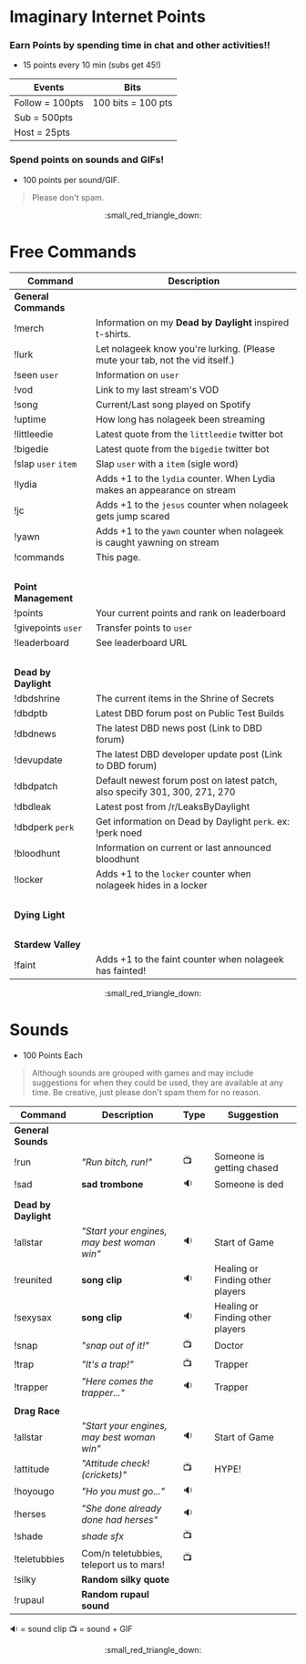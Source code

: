 # Imaginary Internet Points

### Earn Points by spending time in chat and other activities!!

* 15 points every 10 min (subs get 45!)

Events | Bits
------- | -------
Follow = 100pts | 100 bits = 100 pts
Sub = 500pts |
Host = 25pts |
 
### Spend points on sounds and GIFs!

* 100 points per sound/GIF.

> Please don't spam.
 
<p align="center">:small_red_triangle_down:</p>

 
# Free Commands

Command | Description 
------- | ------- 
**General Commands** |
!merch | Information on my **Dead by Daylight** inspired t-shirts.
!lurk | Let nolageek know you're lurking. (Please mute your tab, not the vid itself.)
!seen `user` | Information on `user`
!vod | Link to my last stream's VOD
!song | Current/Last song played on Spotify
!uptime | How long has nolageek been streaming
!littleedie | Latest quote from the `littleedie` twitter bot
!bigedie | Latest quote from the `bigedie` twitter bot
!slap `user` `item` | Slap `user` with a `item` (sigle word)
!lydia | Adds +1 to the `lydia` counter. When Lydia makes an appearance on stream
!jc | Adds +1 to the `jesus` counter when nolageek gets jump scared
!yawn | Adds +1 to the `yawn` counter when nolageek is caught yawning on stream
!commands | This page.
&nbsp;|&nbsp;
**Point Management** |
!points | Your current points and rank on leaderboard
!givepoints `user` | Transfer points to `user` 
!leaderboard | See leaderboard URL
&nbsp;|&nbsp;
**Dead by Daylight** |
!dbdshrine | The current items in the Shrine of Secrets
!dbdptb | Latest DBD forum post on Public Test Builds
!dbdnews	| The latest DBD news post (Link to DBD forum)
!devupdate	| The latest DBD developer update post (Link to DBD forum)
!dbdpatch | Default newest forum post on latest patch, also specify 301, 300, 271, 270
!dbdleak | Latest post from /r/LeaksByDaylight
!dbdperk `perk` | Get information on Dead by Daylight `perk`. ex: !perk noed
!bloodhunt | Information on current or last announced bloodhunt
!locker | Adds +1 to the `locker` counter when nolageek hides in a locker
&nbsp;|&nbsp;
**Dying Light** |
&nbsp;|&nbsp;
**Stardew Valley** |
!faint | Adds +1 to the faint counter when nolageek has fainted!

<p align="center">:small_red_triangle_down:</p>


# Sounds 

* 100 Points Each

> Although sounds are grouped with games and may include suggestions for when they could be used, they are available at any time. Be creative, just please don't spam them for no reason.


Command | Description | Type | Suggestion
----- | ----- | ----- | -----
**General Sounds** | | |
!run | *"Run bitch, run!"* | :tv: | Someone is getting chased
!sad | **sad trombone** | :sound: | Someone is ded
 | | |
**Dead by Daylight** | | |
!allstar | *"Start your engines, may best woman win"* | :sound: | Start of Game
!reunited | **song clip** | :sound: | Healing or Finding other players
!sexysax | **song clip** | :sound: | Healing or Finding other players
!snap | *"snap out of it!"* | :tv:| Doctor
!trap | *"It's a trap!"* | :tv: | Trapper
!trapper | *"Here comes the trapper..."* | :sound: | Trapper
  | | |
**Drag Race** | | |
!allstar | *"Start your engines, may best woman win"* | :sound: | Start of Game
!attitude | *"Attitude check! (crickets)"* | :tv: | HYPE!
!hoyougo | *"Ho you must go..."* | :sound: | 
!herses | *"She done already done had herses"* | :sound: | 
!shade | *shade sfx* | :tv: |
!teletubbies | Com/n teletubbies, teleport us to mars! | :tv: |
!silky | **Random silky quote** | |
!rupaul | **Random rupaul sound** | |

:sound: = sound clip
:tv: = sound + GIF
<p align="center">:small_red_triangle_down:</p>
